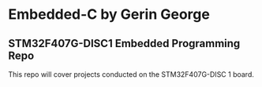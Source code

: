 # Embedded-C by Gerin George

## STM32F407G-DISC1 Embedded Programming Repo

This repo will cover projects conducted on the STM32F407G-DISC 1 board.
